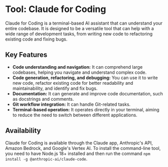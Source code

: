# Tool: Claude for Coding

Claude for Coding is a terminal-based AI assistant that can understand your entire codebase. It is designed to be a versatile tool that can help with a wide range of development tasks, from writing new code to refactoring existing code and fixing bugs.

## Key Features

*   **Code understanding and navigation:** It can comprehend large codebases, helping you navigate and understand complex code.
*   **Code generation, refactoring, and debugging:** You can use it to write new code, refactor existing code for better readability and maintainability, and identify and fix bugs.
*   **Documentation:** It can generate and improve code documentation, such as docstrings and comments.
*   **Git workflow integration:** It can handle Git-related tasks.
*   **Terminal-based operation:** It operates directly in your terminal, aiming to reduce the need to switch between different applications.

## Availability

Claude for Coding is available through the Claude app, Anthropic's API, Amazon Bedrock, and Google's Vertex AI. To install the command-line tool, you need to have Node.js 18+ installed and then run the command `npm install -g @anthropic-ai/claude-code`.
